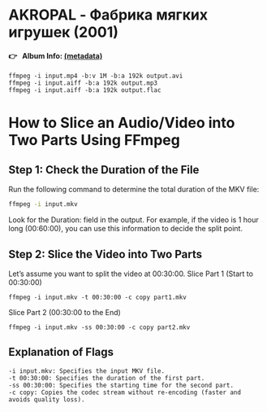 # AKROPAL - Фабрика мягких игрушек (2001)

#### 👉 &nbsp; Album Info: [(metadata)](https://akropal.github.io/2001/album/)

```cookie
ffmpeg -i input.mp4 -b:v 1M -b:a 192k output.avi
ffmpeg -i input.aiff -b:a 192k output.mp3
ffmpeg -i input.aiff -b:a 192k output.flac
```

# How to Slice an Audio/Video into Two Parts Using FFmpeg

## Step 1: Check the Duration of the File
Run the following command to determine the total duration of the MKV file:
```bash
ffmpeg -i input.mkv
```
Look for the Duration: field in the output. For example, if the video is 1 hour long (00:60:00), you can use this information to decide the split point.

## Step 2: Slice the Video into Two Parts
Let’s assume you want to split the video at 00:30:00.
Slice Part 1 (Start to 00:30:00)
```
ffmpeg -i input.mkv -t 00:30:00 -c copy part1.mkv
```
Slice Part 2 (00:30:00 to the End)
```
ffmpeg -i input.mkv -ss 00:30:00 -c copy part2.mkv
```
## Explanation of Flags
```
-i input.mkv: Specifies the input MKV file.
-t 00:30:00: Specifies the duration of the first part.
-ss 00:30:00: Specifies the starting time for the second part.
-c copy: Copies the codec stream without re-encoding (faster and avoids quality loss).
```
